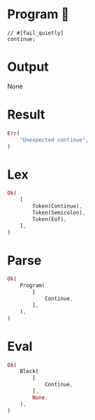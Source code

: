 # Program 🔴
```rustleaf
// #[fail_quietly]
continue;
```

# Output
None

# Result
```rust
Err(
    "Unexpected continue",
)
```

# Lex
```rust
Ok(
    [
        Token(Continue),
        Token(Semicolon),
        Token(Eof),
    ],
)
```

# Parse
```rust
Ok(
    Program(
        [
            Continue,
        ],
    ),
)
```

# Eval
```rust
Ok(
    Block(
        [
            Continue,
        ],
        None,
    ),
)
```